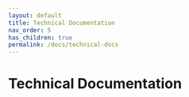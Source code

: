 ```yaml
---
layout: default
title: Technical Documentation
nav_order: 5
has_children: true
permalink: /docs/technical-docs
---
```


# Technical Documentation
